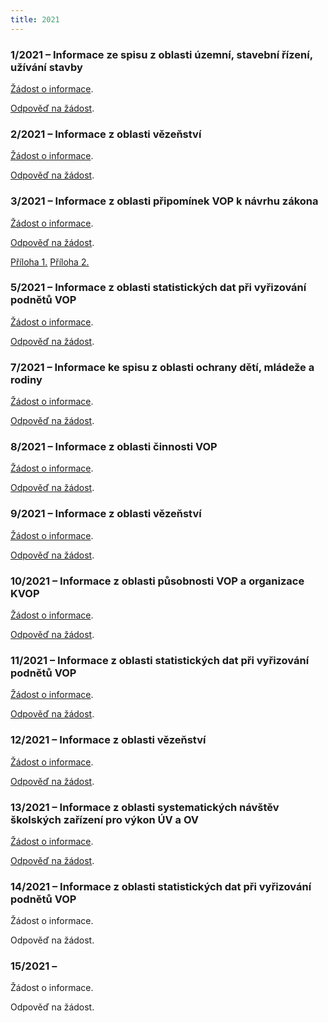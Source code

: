 ```yaml
---
title: 2021
---
```

### 1/2021 – Informace ze spisu z oblasti územní, stavební řízení, užívání stavby

[Žádost o informace](/info106/2021/1_2021_zadost.pdf).

[Odpověď na žádost](/info106/2021/1_2021_odpoved.odt).

### 2/2021 – Informace z oblasti vězeňství

[Žádost o informace](/info106/2021/2_2021_zadost.pdf).

[Odpověď na žádost](/info106/2021/2_2021_odpoved.odt).

### 3/2021 – Informace z oblasti připomínek VOP k návrhu zákona

[Žádost o informace](/info106/2021/3_2021_zadost.pdf).

[Odpověď na žádost](/info106/2021/3_2021_odpoved.odt).

[Příloha 1.](/info106/2021/K106_3_2021_priloha_1.pdf) [Příloha 2.](/info106/2021/K106_3_2021_priloha_2.pdf)

### 5/2021 – Informace z oblasti statistických dat při vyřizování podnětů VOP

[Žádost o informace](/info106/2021/5_2021_zadost.pdf).

[Odpověď na žádost](/info106/2021/5_2021_odpoved.odt).

### 7/2021 – Informace ke spisu z oblasti ochrany dětí, mládeže a rodiny

[Žádost o informace](/info106/2021/7_2021_zadost.pdf).

[Odpověď na žádost](/info106/2021/7_2021_odpoved.odt).

### 8/2021 – Informace z oblasti činnosti VOP

[Žádost o informace](/media/8_2021_zadost.pdf).

[Odpověď na žádost](/media/8_2021_odpoved.odt).

### 9/2021 – Informace z oblasti vězeňství

[Žádost o informace](/info106/2021/9_2021_zadost.pdf).

[Odpověď na žádost](/info106/2021/9_2021_odpoved.odt).

### 10/2021 – Informace z oblasti působnosti VOP a organizace KVOP

[Žádost o informace](/media/10_2021_zadost.pdf).

[Odpověď na žádost](/media/10_2021_odpoved.odt).

### 11/2021 – Informace z oblasti statistických dat při vyřizování podnětů VOP

[Žádost o informace](/media/11_2021_zadost.pdf).

[Odpověď na žádost](/media/11_2021_odpoved.odt). 

### 12/2021 – Informace z oblasti vězeňství

[Žádost o informace](/media/12_2021_zadost.pdf).

[Odpověď na žádost](/media/12_2021_odpoved.odt).

### 13/2021 – Informace z oblasti systematických návštěv školských zařízení pro výkon ÚV a OV

[Žádost o informace](/media/13_2021_zadost.pdf).

[Odpověď na žádost](/media/13_2021_odpoved.odt).

### 14/2021 – Informace z oblasti statistických dat při vyřizování podnětů VOP

Žádost o informace.

Odpověď na žádost.

### 15/2021 –

Žádost o informace.

Odpověď na žádost.